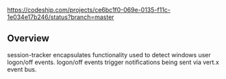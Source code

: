 https://codeship.com/projects/ce6bc1f0-069e-0135-f11c-1e034e17b246/status?branch=master

## Overview

session-tracker encapsulates functionality used to detect windows user logon/off events. 
logon/off events trigger notifications being sent via vert.x event bus.
